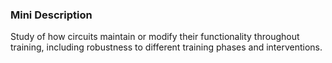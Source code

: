 ### Mini Description

Study of how circuits maintain or modify their functionality throughout training, including robustness to different training phases and interventions.
